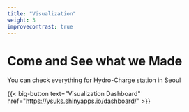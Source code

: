 ```yaml
---
title: "Visualization"
weight: 3
improvecontrast: true
---
```


# Come and See what we Made

You can check everything for Hydro-Charge station in Seoul 

{{< big-button text="Visualization Dashboard" href="https://ysuks.shinyapps.io/dashboard/" >}}


